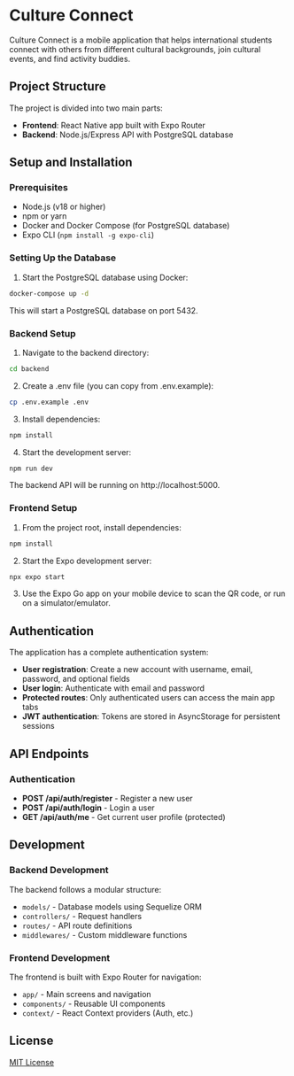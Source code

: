 # Culture Connect

Culture Connect is a mobile application that helps international students connect with others from different cultural backgrounds, join cultural events, and find activity buddies.

## Project Structure

The project is divided into two main parts:
- **Frontend**: React Native app built with Expo Router
- **Backend**: Node.js/Express API with PostgreSQL database

## Setup and Installation

### Prerequisites
- Node.js (v18 or higher)
- npm or yarn
- Docker and Docker Compose (for PostgreSQL database)
- Expo CLI (`npm install -g expo-cli`)

### Setting Up the Database

1. Start the PostgreSQL database using Docker:
```bash
docker-compose up -d
```

This will start a PostgreSQL database on port 5432.

### Backend Setup

1. Navigate to the backend directory:
```bash
cd backend
```

2. Create a .env file (you can copy from .env.example):
```bash
cp .env.example .env
```

3. Install dependencies:
```bash
npm install
```

4. Start the development server:
```bash
npm run dev
```

The backend API will be running on http://localhost:5000.

### Frontend Setup

1. From the project root, install dependencies:
```bash
npm install
```

2. Start the Expo development server:
```bash
npx expo start
```

3. Use the Expo Go app on your mobile device to scan the QR code, or run on a simulator/emulator.

## Authentication

The application has a complete authentication system:

- **User registration**: Create a new account with username, email, password, and optional fields
- **User login**: Authenticate with email and password
- **Protected routes**: Only authenticated users can access the main app tabs
- **JWT authentication**: Tokens are stored in AsyncStorage for persistent sessions

## API Endpoints

### Authentication

- **POST /api/auth/register** - Register a new user
- **POST /api/auth/login** - Login a user
- **GET /api/auth/me** - Get current user profile (protected)

## Development

### Backend Development

The backend follows a modular structure:
- `models/` - Database models using Sequelize ORM
- `controllers/` - Request handlers
- `routes/` - API route definitions
- `middlewares/` - Custom middleware functions

### Frontend Development

The frontend is built with Expo Router for navigation:
- `app/` - Main screens and navigation
- `components/` - Reusable UI components
- `context/` - React Context providers (Auth, etc.)

## License

[MIT License](LICENSE)
